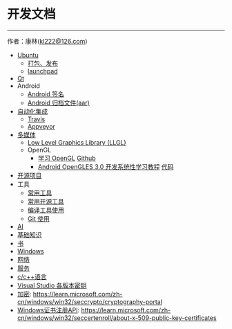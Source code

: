 # 开发文档
----------

作者：康林(kl222@126.com)

- [Ubuntu](ubuntu/ubuntu.md)
  + [打包、发布](ubuntu/package.md)
  + [launchpad](ubuntu/launchpad.md)
- [Qt](qt/qt.md)
- Android
  + [Android 签名](android/Signature.md)
  + [Android 归档文件(aar)](android/aar.md)
- [自动化集成](ci/README.md)
  + [Travis](ci/travis/travis.md)
  + [Appveyor](ci/appveyor/Appveyor.md)
- [多媒体](multimedia/Multimedia.md)
  + [Low Level Graphics Library (LLGL)](https://github.com/LukasBanana/LLGL)
  + OpenGL
    - [学习 OpenGL](https://learnopengl-cn.github.io/) [Github](https://github.com/LearnOpenGL-CN/LearnOpenGL-CN)
    - [Android OpenGLES 3.0 开发系统性学习教程](https://blog.csdn.net/Kennethdroid/article/details/106026017) [代码](https://github.com/githubhaohao/NDK_OpenGLES_3_0)
- [开源项目](compile/README.md)
- 工具
  + [常用工具](opensource/Tools.md)
  + [常用开源工具](opensource/OpenSourceTools.md)
  + [编译工具使用](compile/tools.md)
  + [Git 使用](git.md)
- [AI](ai/ai.md)
- [基础知识](base/README.md)
- [书](Books.md)
- [Windows](Windows)
- [网络](net/README.md)
- [服务](server/README.md)
- [c/c++语言](c/README.md)
- [Visual Studio 各版本密钥](c/VisualStudioKey.md)
- [加密](加密.pdf): https://learn.microsoft.com/zh-cn/windows/win32/seccrypto/cryptography-portal
- [Windows证书注册API](Windows证书注册API.pdf): https://learn.microsoft.com/zh-cn/windows/win32/seccertenroll/about-x-509-public-key-certificates
